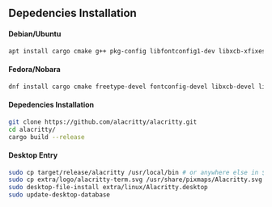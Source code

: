 ## Depedencies Installation
#### Debian/Ubuntu

```sh
apt install cargo cmake g++ pkg-config libfontconfig1-dev libxcb-xfixes0-dev libxkbcommon-dev python3
```
#### Fedora/Nobara
```sh
dnf install cargo cmake freetype-devel fontconfig-devel libxcb-devel libxkbcommon-devel g++

```
#### Depedencies Installation

```sh
git clone https://github.com/alacritty/alacritty.git
cd alacritty/
cargo build --release
```
#### Desktop Entry
```sh
sudo cp target/release/alacritty /usr/local/bin # or anywhere else in $PATH
sudo cp extra/logo/alacritty-term.svg /usr/share/pixmaps/Alacritty.svg
sudo desktop-file-install extra/linux/Alacritty.desktop
sudo update-desktop-database
```

